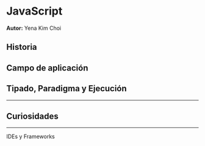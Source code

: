 # JavaScript
**Autor:** Yena Kim Choi

## Historia

## Campo de aplicación

## Tipado, Paradigma y Ejecución

---
## Curiosidades


---
IDEs y Frameworks
